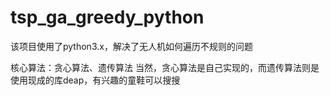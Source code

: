 # tsp_ga_greedy_python
该项目使用了python3.x，解决了无人机如何遍历不规则的问题

核心算法：贪心算法、遗传算法
	当然，贪心算法是自己实现的，而遗传算法则是使用现成的库deap，有兴趣的童鞋可以搜搜
